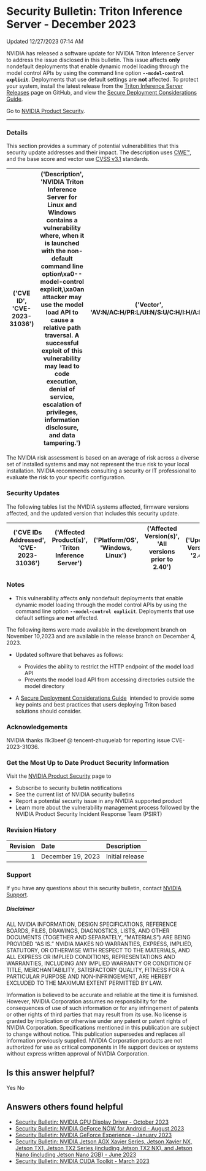 

Security Bulletin: Triton Inference Server - December 2023
==========================================================




 Updated 12/27/2023 07:14 AM



NVIDIA has released a software update for NVIDIA Triton Inference Server to address the issue disclosed in this bulletin. This issue affects **only** nondefault deployments that enable dynamic model loading through the model control APIs by using the command line option **`--model-control explicit`**. Deployments that use default settings are **not** affected. To protect your system, install the latest release from the [Triton Inference Server Releases](https://github.com/triton-inference-server/server/releases) page on GitHub, and view the [Secure Deployment Considerations Guide](https://github.com/triton-inference-server/server/blob/main/docs/customization_guide/deploy.md).


Go to [NVIDIA Product Security](https://www.nvidia.com/security/).






---




### Details


This section provides a summary of potential vulnerabilities that this security update addresses and their impact. The description uses [CWE™](https://cwe.mitre.org/), and the base score and vector use [CVSS v3.1](https://www.first.org/cvss/specification-document) standards.



| ('CVE ID', 'CVE-2023-31036') | ('Description', 'NVIDIA Triton Inference Server for Linux and Windows contains a vulnerability where, when it is launched with the non-default command line option\xa0--model-control explicit,\xa0an attacker may use the model load API to cause a relative path traversal. A successful exploit of this vulnerability may lead to code execution, denial of service, escalation of privileges, information disclosure, and data tampering.') | ('Vector', 'AV:N/AC:H/PR:L/UI:N/S:U/C:H/I:H/A:H') | ('Base Score', '7.5') | ('Severity', 'High') | ('CWE', 'CWE-23') | ('Impacts', 'Code execution, denial of service, escalation of privileges, information disclosure, and data tampering') |
|--------------------------------|---------------------------------------------------------------------------------------------------------------------------------------------------------------------------------------------------------------------------------------------------------------------------------------------------------------------------------------------------------------------------------------------------------------------------------------------------|-----------------------------------------------------|-------------------------|------------------------|---------------------|--------------------------------------------------------------------------------------------------------------------------|

The NVIDIA risk assessment is based on an average of risk across a diverse set of installed systems and may not represent the true risk to your local installation. NVIDIA recommends consulting a security or IT professional to evaluate the risk to your specific configuration.



### Security Updates


The following tables list the NVIDIA systems affected, firmware versions affected, and the updated version that includes this security update.






| ('CVE IDs Addressed', 'CVE-2023-31036') | ('Affected Product(s)', 'Triton Inference Server') | ('Platform/OS', 'Windows, Linux') | ('Affected Version(s)', 'All versions prior to 2.40') | ('Updated Version', '2.40') |
|-------------------------------------------|------------------------------------------------------|-------------------------------------|---------------------------------------------------------|-------------------------------|



### Notes




* This vulnerability affects **only** nondefault deployments that enable dynamic model loading through the model control APIs by using the command line option **`--model-control explicit`**. Deployments that use default settings are **not** affected.


The following items were made available in the development branch on November 10,2023 and are available in the release branch on December 4, 2023.


* Updated software that behaves as follows:


	+ Provides the ability to restrict the HTTP endpoint of the model load API
	+ Prevents the model load API from accessing directories outside the model directory
* A [Secure Deployment Considerations Guide](https://github.com/triton-inference-server/server/blob/main/docs/customization_guide/deploy.md)  intended to provide some key points and best practices that users deploying Triton based solutions should consider.


### Acknowledgements


NVIDIA thanks l1k3beef @ tencent-zhuquelab for reporting issue CVE-2023-31036.


### Get the Most Up to Date Product Security Information


Visit the [NVIDIA Product Security](https://www.nvidia.com/security) page to


* Subscribe to security bulletin notifications
* See the current list of NVIDIA security bulletins
* Report a potential security issue in any NVIDIA supported product
* Learn more about the vulnerability management process followed by the NVIDIA Product Security Incident Response Team (PSIRT)


### 


### Revision History


| Revision | Date | Description |
|-----------:|:------------------|:----------------|
| 1 | December 19, 2023 | Initial release |
### Support


If you have any questions about this security bulletin, contact [NVIDIA Support](https://www.nvidia.com/object/support.html).


##### Disclaimer


ALL NVIDIA INFORMATION, DESIGN SPECIFICATIONS, REFERENCE BOARDS, FILES, DRAWINGS, DIAGNOSTICS, LISTS, AND OTHER DOCUMENTS (TOGETHER AND SEPARATELY, “MATERIALS”) ARE BEING PROVIDED “AS IS.” NVIDIA MAKES NO WARRANTIES, EXPRESS, IMPLIED, STATUTORY, OR OTHERWISE WITH RESPECT TO THE MATERIALS, AND ALL EXPRESS OR IMPLIED CONDITIONS, REPRESENTATIONS AND WARRANTIES, INCLUDING ANY IMPLIED WARRANTY OR CONDITION OF TITLE, MERCHANTABILITY, SATISFACTORY QUALITY, FITNESS FOR A PARTICULAR PURPOSE AND NON-INFRINGEMENT, ARE HEREBY EXCLUDED TO THE MAXIMUM EXTENT PERMITTED BY LAW.


Information is believed to be accurate and reliable at the time it is furnished. However, NVIDIA Corporation assumes no responsibility for the consequences of use of such information or for any infringement of patents or other rights of third parties that may result from its use. No license is granted by implication or otherwise under any patent or patent rights of NVIDIA Corporation. Specifications mentioned in this publication are subject to change without notice. This publication supersedes and replaces all information previously supplied. NVIDIA Corporation products are not authorized for use as critical components in life support devices or systems without express written approval of NVIDIA Corporation.












Is this answer helpful?
-----------------------



Yes
No







Answers others found helpful
----------------------------


* [Security Bulletin: NVIDIA GPU Display Driver - October 2023](/app/answers/detail/a_id/5491/related/1)
* [Security Bulletin: NVIDIA GeForce NOW for Android - August 2023](/app/answers/detail/a_id/5476/related/1)
* [Security Bulletin: NVIDIA GeForce Experience - January 2023](/app/answers/detail/a_id/5384/related/1)
* [Security Bulletin: NVIDIA Jetson AGX Xavier Series, Jetson Xavier NX, Jetson TX1, Jetson TX2 Series (including Jetson TX2 NX), and Jetson Nano (including Jetson Nano 2GB) - June 2023](/app/answers/detail/a_id/5466/related/1)
* [Security Bulletin: NVIDIA CUDA Toolkit - March 2023](/app/answers/detail/a_id/5446/related/1)








